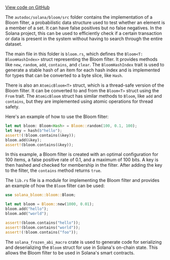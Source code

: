 
[View code on GitHub](https://github.com/solana-labs/solana/tree/master/na/bloom/src)

The `autodoc/solana/bloom/src` folder contains the implementation of a Bloom filter, a probabilistic data structure used to test whether an element is a member of a set. It can have false positives but no false negatives. In the Solana project, this can be used to efficiently check if a certain transaction or data is present in the system without having to search through the entire dataset.

The main file in this folder is `bloom.rs`, which defines the `Bloom<T: BloomHashIndex>` struct representing the Bloom filter. It provides methods like `new`, `random`, `add`, `contains`, and `clear`. The `BloomHashIndex` trait is used to generate a stable hash of an item for each hash index and is implemented for types that can be converted to a byte slice, like `Hash`.

There is also an `AtomicBloom<T>` struct, which is a thread-safe version of the Bloom filter. It can be converted to and from the `Bloom<T>` struct using the `From` trait. The `AtomicBloom` struct has similar methods to `Bloom`, like `add` and `contains`, but they are implemented using atomic operations for thread safety.

Here's an example of how to use the Bloom filter:

```rust
let mut bloom: Bloom<Hash> = Bloom::random(100, 0.1, 100);
let key = hash(b"hello");
assert!(!bloom.contains(&key));
bloom.add(&key);
assert!(bloom.contains(&key));
```

In this example, a Bloom filter is created with an optimal configuration for 100 items, a false positive rate of 0.1, and a maximum of 100 bits. A key is then hashed and checked for membership in the filter. After adding the key to the filter, the `contains` method returns `true`.

The `lib.rs` file is a module for implementing the Bloom filter and provides an example of how the `Bloom` filter can be used:

```rust
use solana_bloom::bloom::Bloom;

let mut bloom = Bloom::new(1000, 0.01);
bloom.add("hello");
bloom.add("world");

assert!(bloom.contains("hello"));
assert!(bloom.contains("world"));
assert!(!bloom.contains("foo"));
```

The `solana_frozen_abi_macro` crate is used to generate code for serializing and deserializing the `Bloom` struct for use in Solana's on-chain state. This allows the Bloom filter to be used in Solana's smart contracts.